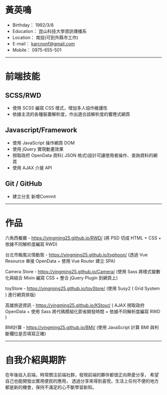 # 黃英鳴
* Birthday： 1992/3/8
* Education： 崑山科技大學資訊傳播系
* Location： 南投(可到外縣市工作)
* E-mail： karcnonf@gmail.com
* Mobile： 0975-655-501
- - -
# 前端技能 
## SCSS/RWD
* 使用 SCSS 編寫 CSS 樣式，增加多人協作維護性
* 依據主流的各種裝置解析度，作出適合該解析度的響應式網頁


## Javascript/Framework
* 使用 JavaScript 操作網頁 DOM
* 使用 jQuery 實現動畫效果
* 撈取政府 OpenData 資料( JSON 格式)設計可讓使用者操作、查詢資料的網頁
* 使用 AJAX 介接 API 

## Git / GitHub
* 建立分支 新增Commit

- - -
# 作品
六角西餐廳 - https://yingming25.github.io/RWD/
(將 PSD 切成 HTML + CSS + 依據不同解析度編寫 RWD)

台北市颱風災情動態 - https://yingming25.github.io/typhoon/
(透過 Vue Resource 串接 OpenData + 使用 Vue Router 建立 SPA)

Camera Store - https://yingming25.github.io/Camera/
(使用 Sass 將樣式變數化與結合 Mixin 編寫 CSS  +  整合 jQuery Plugin 到網頁上)

toyStore - https://yingming25.github.io/toyStore/
(使用 Susy2 ( Grid System ) 進行網頁排版)

高雄旅遊資訊 - https://yingming25.github.io/KStour/
( AJAX 撈取政府 OpenData + 使用 Sass 將代碼模組化節省開發時間 + 依據不同解析度編寫 RWD )

BMI計算 - https://yingming25.github.io/BMI/
(使用 JavaScript 計算 BMI 與判斷欄位是否填寫正確)


- - -
# 自我介紹與期許
在年後投入前端，時常關注前端社群，發現前端的夥伴都很正向熱愛分享，
希望自己也能開發出實用便民的應用，
透過分享來得到喜悅，生活上任何不便的地方都是新的機會，保持不滿足的心不斷學習新知。
